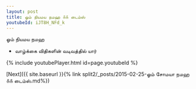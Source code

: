 ```yaml
---
layout: post
title: ஓம் நியமய நமஹ ௧௧ டைம்ஸ்
youtubeId: iJT8H_NFd_k
---
```

 
 
 ஓம் நியமய நமஹ  
 
 -  வாழ்க்கை விதிகளின் வடிவத்தில் யார் 
 
  
 
  
 
 
 
 
 
 


{% include youtubePlayer.html id=page.youtubeId %}
 
[Next]({{ site.baseurl }}{% link  split2/_posts/2015-02-25-ஓம் சோமயா நமஹ ௧௧ டைம்ஸ்.md%})
 
